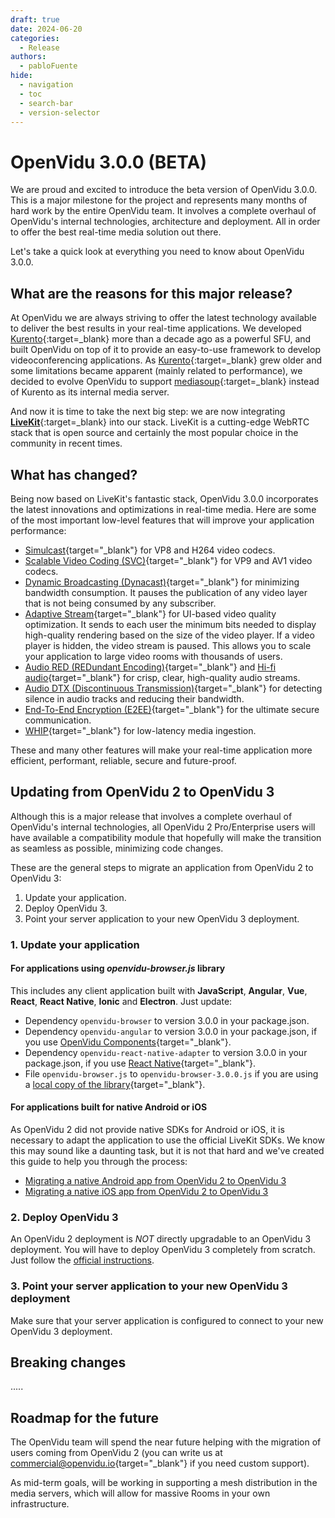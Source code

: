 ```yaml
---
draft: true
date: 2024-06-20
categories:
  - Release
authors:
  - pabloFuente
hide:
  - navigation
  - toc
  - search-bar
  - version-selector
---
```


# OpenVidu 3.0.0 (BETA)

We are proud and excited to introduce the beta version of OpenVidu 3.0.0. This is a major milestone for the project and represents many months of hard work by the entire OpenVidu team. It involves a complete overhaul of OpenVidu's internal technologies, architecture and deployment. All in order to offer the best real-time media solution out there.

Let's take a quick look at everything you need to know about OpenVidu 3.0.0.

<!-- more -->

## What are the reasons for this major release?

At OpenVidu we are always striving to offer the latest technology available to deliver the best results in your real-time applications. We developed [Kurento](https://kurento.openvidu.io/){:target=_blank} more than a decade ago as a powerful SFU, and built OpenVidu on top of it to provide an easy-to-use framework to develop videoconferencing applications. As [Kurento](https://kurento.openvidu.io/){:target=_blank} grew older and some limitations became apparent (mainly related to performance), we decided to evolve OpenVidu to support [mediasoup](https://mediasoup.org/){:target=_blank} instead of Kurento as its internal media server.

And now it is time to take the next big step: we are now integrating [**LiveKit**](https://livekit.io/){:target=_blank} into our stack. LiveKit is a cutting-edge WebRTC stack that is open source and certainly the most popular choice in the community in recent times.

## What has changed?

Being now based on LiveKit's fantastic stack, OpenVidu 3.0.0 incorporates the latest innovations and optimizations in real-time media. Here are some of the most important low-level features that will improve your application performance:

- [Simulcast](https://docs.livekit.io/realtime/client/publish/#Video-simulcast){target="_blank"} for VP8 and H264 video codecs.
- [Scalable Video Coding (SVC)](https://docs.livekit.io/guides/video-codecs/#Supported-codecs){target="_blank"} for VP9 and AV1 video codecs.
- [Dynamic Broadcasting (Dynacast)](https://docs.livekit.io/realtime/client/publish/#Dynamic-broadcasting){target="_blank"} for minimizing bandwidth consumption. It pauses the publication of any video layer that is not being consumed by any subscriber.
- [Adaptive Stream](https://docs.livekit.io/realtime/client/receive/#Adaptive-stream){target="_blank"} for UI-based video quality optimization. It sends to each user the minimum bits needed to display high-quality rendering based on the size of the video player. If a video player is hidden, the video stream is paused. This allows you to scale your application to large video rooms with thousands of users.
- [Audio RED (REDundant Encoding)](https://docs.livekit.io/guides/audio-red){target="_blank"} and [Hi-fi audio](https://docs.livekit.io/guides/hi-fi-audio/){target="_blank"} for crisp, clear, high-quality audio streams.
- [Audio DTX (Discontinuous Transmission)](https://bloggeek.me/webrtcglossary/dtx/){target="_blank"} for detecting silence in audio tracks and reducing their bandwidth.
- [End-To-End Encryption (E2EE)](https://en.wikipedia.org/wiki/End-to-end_encryption){target="_blank"} for the ultimate secure communication.
- [WHIP](https://millicast.medium.com/whip-the-magic-bullet-for-webrtc-media-ingest-57c2b98fb285){target="_blank"} for low-latency media ingestion.

These and many other features will make your real-time application more efficient, performant, reliable, secure and future-proof.

## Updating from OpenVidu 2 to OpenVidu 3

Although this is a major release that involves a complete overhaul of OpenVidu's internal technologies, all OpenVidu 2 Pro/Enterprise users will have available a compatibility module that hopefully will make the transition as seamless as possible, minimizing code changes.

These are the general steps to migrate an application from OpenVidu 2 to OpenVidu 3:

1. Update your application.
2. Deploy OpenVidu 3.
3. Point your server application to your new OpenVidu 3 deployment.

### 1. Update your application

#### For applications using _openvidu-browser.js_ library

This includes any client application built with **JavaScript**, **Angular**, **Vue**, **React**, **React Native**, **Ionic** and **Electron**. Just update:

- Dependency `openvidu-browser` to version 3.0.0 in your package.json.
- Dependency `openvidu-angular` to version 3.0.0 in your package.json, if you use [OpenVidu Components](https://docs.openvidu.io/en/stable/components/){target="_blank"}.
- Dependency `openvidu-react-native-adapter` to version 3.0.0 in your package.json, if you use [React Native](https://docs.openvidu.io/en/stable/tutorials/openvidu-react-native/){target="_blank"}.
- File `openvidu-browser.js` to `openvidu-browser-3.0.0.js` if you are using a [local copy of the library](https://github.com/OpenVidu/openvidu/releases){target="_blank"}.

#### For applications built for native Android or iOS

As OpenVidu 2 did not provide native SDKs for Android or iOS, it is necessary to adapt the application to use the official LiveKit SDKs. We know this may sound like a daunting task, but it is not that hard and we've created this guide to help you through the process:

- [Migrating a native Android app from OpenVidu 2 to OpenVidu 3]()
- [Migrating a native iOS app from OpenVidu 2 to OpenVidu 3]()

### 2. Deploy OpenVidu 3

An OpenVidu 2 deployment is *NOT* directly upgradable to an OpenVidu 3 deployment. You will have to deploy OpenVidu 3 completely from scratch. Just follow the [official instructions](https://openvidu.io/docs/self-hosting/).

### 3. Point your server application to your new OpenVidu 3 deployment

Make sure that your server application is configured to connect to your new OpenVidu 3 deployment.

## Breaking changes

.....

## Roadmap for the future

The OpenVidu team will spend the near future helping with the migration of users coming from OpenVidu 2 (you can write us at [commercial@openvidu.io](mailto:commercial@openvidu.io){target="_blank"} if you need custom support).

As mid-term goals, will be working in supporting a mesh distribution in the media servers, which will allow for massive Rooms in your own infrastructure.
